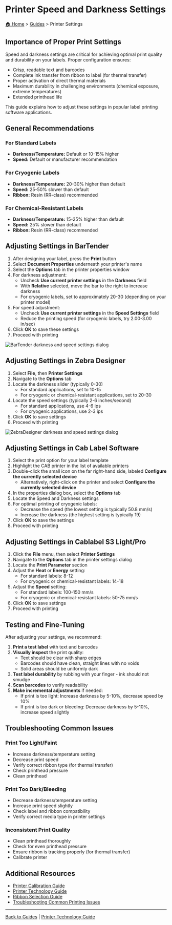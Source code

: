 # Printer Speed and Darkness Settings

[🏠 Home](../index.md) > [Guides](./index.md) > Printer Settings

## Importance of Proper Print Settings

Speed and darkness settings are critical for achieving optimal print quality and durability on your labels. Proper configuration ensures:

- Crisp, readable text and barcodes
- Complete ink transfer from ribbon to label (for thermal transfer)
- Proper activation of direct thermal materials
- Maximum durability in challenging environments (chemical exposure, extreme temperatures)
- Extended printhead life

This guide explains how to adjust these settings in popular label printing software applications.

## General Recommendations

### For Standard Labels
- **Darkness/Temperature:** Default or 10-15% higher
- **Speed:** Default or manufacturer recommendation

### For Cryogenic Labels
- **Darkness/Temperature:** 20-30% higher than default
- **Speed:** 25-50% slower than default
- **Ribbon:** Resin (RR-class) recommended

### For Chemical-Resistant Labels
- **Darkness/Temperature:** 15-25% higher than default
- **Speed:** 25% slower than default
- **Ribbon:** Resin (RR-class) recommended

## Adjusting Settings in BarTender

1. After designing your label, press the **Print** button
2. Select **Document Properties** underneath your printer's name
3. Select the **Options** tab in the printer properties window
4. For darkness adjustment:
   - Uncheck **Use current printer settings** in the **Darkness** field
   - With **Relative** selected, move the bar to the right to increase darkness
   - For cryogenic labels, set to approximately 20-30 (depending on your printer model)
5. For speed adjustment:
   - Uncheck **Use current printer settings** in the **Speed Settings** field
   - Reduce the printing speed (for cryogenic labels, try 2.00-3.00 in/sec)
6. Click **OK** to save these settings
7. Proceed with printing

<div class="settings-image">
<img src="../Resources/images/bartender-settings.png" alt="BarTender darkness and speed settings dialog">
</div>

## Adjusting Settings in Zebra Designer

1. Select **File**, then **Printer Settings**
2. Navigate to the **Options** tab
3. Locate the darkness slider (typically 0-30)
   - For standard applications, set to 10-15
   - For cryogenic or chemical-resistant applications, set to 20-30
4. Locate the speed settings (typically 2-6 inches/second)
   - For standard applications, use 4-6 ips
   - For cryogenic applications, use 2-3 ips
5. Click **OK** to save settings
6. Proceed with printing

<div class="settings-image">
<img src="../Resources/images/zebradesigner-settings.png" alt="ZebraDesigner darkness and speed settings dialog">
</div>

## Adjusting Settings in Cab Label Software

1. Select the print option for your label template
2. Highlight the CAB printer in the list of available printers
3. Double-click the small icon on the far right-hand side, labeled **Configure the currently selected device**
   - Alternatively, right-click on the printer and select **Configure the currently selected device**
4. In the properties dialog box, select the **Options** tab
5. Locate the Speed and Darkness settings
6. For optimal printing of cryogenic labels:
   - Decrease the speed (the lowest setting is typically 50.8 mm/s)
   - Increase the darkness (the highest setting is typically 19)
7. Click **OK** to save the settings
8. Proceed with printing

## Adjusting Settings in Cablabel S3 Light/Pro

1. Click the **File** menu, then select **Printer Settings**
2. Navigate to the **Options** tab in the printer settings dialog
3. Locate the **Print Parameter** section
4. Adjust the **Heat** or **Energy** setting:
   - For standard labels: 8-12
   - For cryogenic or chemical-resistant labels: 14-18
5. Adjust the **Speed** setting:
   - For standard labels: 100-150 mm/s
   - For cryogenic or chemical-resistant labels: 50-75 mm/s
6. Click **OK** to save settings
7. Proceed with printing

## Testing and Fine-Tuning

After adjusting your settings, we recommend:

1. **Print a test label** with text and barcodes
2. **Visually inspect** the print quality:
   - Text should be clear with sharp edges
   - Barcodes should have clean, straight lines with no voids
   - Solid areas should be uniformly dark
3. **Test label durability** by rubbing with your finger - ink should not smudge
4. **Scan barcodes** to verify readability
5. **Make incremental adjustments** if needed:
   - If print is too light: Increase darkness by 5-10%, decrease speed by 10%
   - If print is too dark or bleeding: Decrease darkness by 5-10%, increase speed slightly

## Troubleshooting Common Issues

### Print Too Light/Faint
- Increase darkness/temperature setting
- Decrease print speed
- Verify correct ribbon type (for thermal transfer)
- Check printhead pressure
- Clean printhead

### Print Too Dark/Bleeding
- Decrease darkness/temperature setting
- Increase print speed slightly
- Check label and ribbon compatibility
- Verify correct media type in printer settings

### Inconsistent Print Quality
- Clean printhead thoroughly
- Check for even printhead pressure
- Ensure ribbon is tracking properly (for thermal transfer)
- Calibrate printer

## Additional Resources

- [Printer Calibration Guide](./printer-calibration.md)
- [Printer Technology Guide](../Resources/printer-guide.md)
- [Ribbon Selection Guide](../Products/ribbons.md)
- [Troubleshooting Common Printing Issues](../Resources/printing-troubleshooting.md)

---

[Back to Guides](./index.md) | [Printer Technology Guide](../Resources/printer-guide.md) 